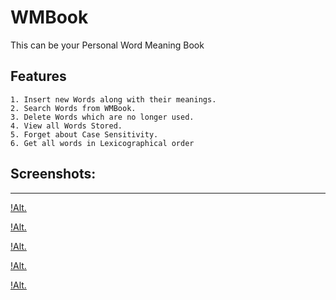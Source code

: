 # WMBook
This can be your Personal Word Meaning Book


## Features
```
1. Insert new Words along with their meanings.
2. Search Words from WMBook.
3. Delete Words which are no longer used.
4. View all Words Stored.
5. Forget about Case Sensitivity.
6. Get all words in Lexicographical order
```


## Screenshots:
--------------

[!Alt.](/image/menu.png "First page")

[!Alt.](/image/insertss.png "insert popup")

[!Alt.](/image/find.png "find popup")

[!Alt.](/image/delete.png "delete popup")

[!Alt.](/image/listOfWords.png "All Words page")
